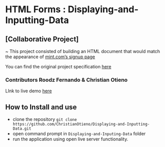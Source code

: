 # HTML Forms : Displaying-and-Inputting-Data

## [Collaborative Project]

~ This project consisted of building an HTML document that would match the appearance of [mint.com’s signup page](https://mint.intuit.com/login.event?task=S)

You can find the original project specification [here](https://www.theodinproject.com/courses/html5-and-css3/lessons/html-forms)

### Contributors Roodz Fernando & Christian Otieno

LInk to live demo [here](https://christianotieno.github.io/Displaying-and-Inputting-Data/.)

## How to Install and use

- clone the repository ```git clone https://github.com/ChristianOtieno/Displaying-and-Inputting-Data.git```
- open command prompt in ```Displaying-and-Inputing-Data``` folder
- run the application using open live server functionality.

